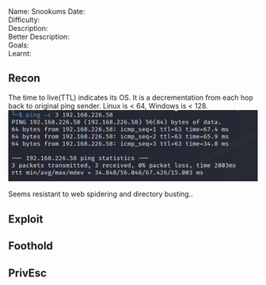 
Name: Snookums
Date:  
Difficulty:  
Description:  
Better Description:  
Goals:  
Learnt:

## Recon

The time to live(TTL) indicates its OS. It is a decrementation from each hop back to original ping sender. Linux is < 64, Windows is < 128.
![ping](OS-ProvingGrounds/Snookums/Screenshots/ping.png)


Seems resistant to web spidering and directory busting..	
## Exploit

## Foothold

## PrivEsc

      
